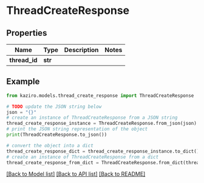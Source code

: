 # ThreadCreateResponse

## Properties

| Name          | Type    | Description | Notes |
| ------------- | ------- | ----------- | ----- |
| **thread_id** | **str** |             |

## Example

```python
from kaziro.models.thread_create_response import ThreadCreateResponse

# TODO update the JSON string below
json = "{}"
# create an instance of ThreadCreateResponse from a JSON string
thread_create_response_instance = ThreadCreateResponse.from_json(json)
# print the JSON string representation of the object
print(ThreadCreateResponse.to_json())

# convert the object into a dict
thread_create_response_dict = thread_create_response_instance.to_dict()
# create an instance of ThreadCreateResponse from a dict
thread_create_response_from_dict = ThreadCreateResponse.from_dict(thread_create_response_dict)
```

[[Back to Model list]](../README.md#documentation-for-models) [[Back to API list]](../README.md#documentation-for-api-endpoints) [[Back to README]](../README.md)
